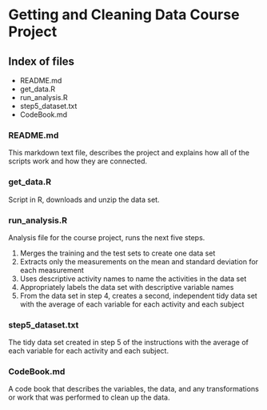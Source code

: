 # Getting and Cleaning Data Course Project

## Index of files

- README.md
- get_data.R
- run_analysis.R
- step5_dataset.txt
- CodeBook.md

### README.md

This markdown text file, describes the project and explains how all of the scripts work and how they are connected.


### get_data.R

Script in R, downloads and unzip the data set.


### run_analysis.R

Analysis file for the course project, runs the next five steps.

1. Merges the training and the test sets to create one data set  
2. Extracts only the measurements on the mean and standard deviation for each measurement  
3. Uses descriptive activity names to name the activities in the data set  
4. Appropriately labels the data set with descriptive variable names  
5. From the data set in step 4, creates a second, independent tidy data set with the average of each variable for each activity and each subject  


### step5_dataset.txt

The tidy data set created in step 5 of the instructions with the average of each variable for each activity and each subject.


### CodeBook.md

A code book that describes the variables, the data, and any transformations or work that was performed to clean up the data.

